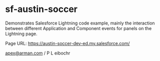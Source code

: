 # sf-austin-soccer

Demonstrates Salesforce Lightning code example, mainly the interaction between different Application and Component events for panels on the Lightning page.

Page URL:  https://austin-soccer-dev-ed.my.salesforce.com/

apex@arman.com / P L eibochr
